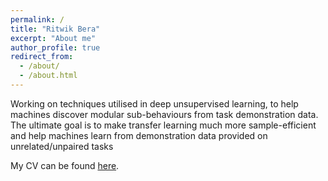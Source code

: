 ```yaml
---
permalink: /
title: "Ritwik Bera"
excerpt: "About me"
author_profile: true
redirect_from: 
  - /about/
  - /about.html
---
```




Working on techniques utilised in deep unsupervised learning, to help machines discover modular
sub-behaviours from task demonstration data. The ultimate goal is to make transfer learning
much more sample-efficient and help machines learn from demonstration data provided on
unrelated/unpaired tasks

My CV can be found [here](/assets/CV.pdf).

